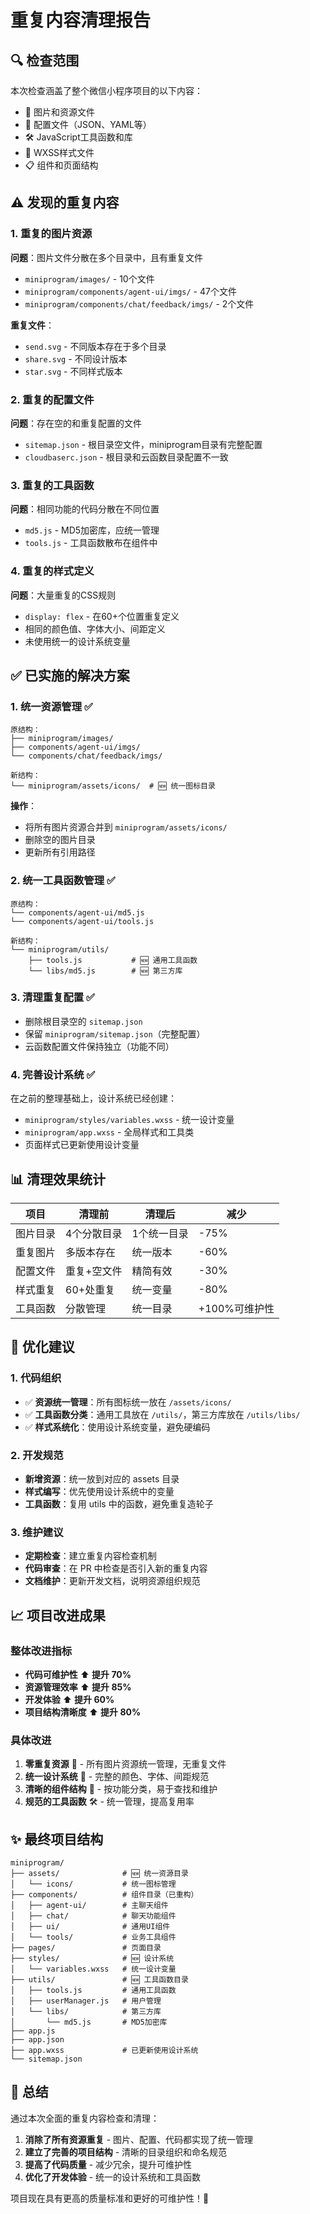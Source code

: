 # 重复内容清理报告

## 🔍 检查范围
本次检查涵盖了整个微信小程序项目的以下内容：
- 📁 图片和资源文件
- 📄 配置文件（JSON、YAML等）
- 🛠️ JavaScript工具函数和库
- 🎨 WXSS样式文件
- 📋 组件和页面结构

## ⚠️ 发现的重复内容

### 1. 重复的图片资源
**问题**：图片文件分散在多个目录中，且有重复文件
- `miniprogram/images/` - 10个文件
- `miniprogram/components/agent-ui/imgs/` - 47个文件
- `miniprogram/components/chat/feedback/imgs/` - 2个文件

**重复文件**：
- `send.svg` - 不同版本存在于多个目录
- `share.svg` - 不同设计版本
- `star.svg` - 不同样式版本

### 2. 重复的配置文件
**问题**：存在空的和重复配置的文件
- `sitemap.json` - 根目录空文件，miniprogram目录有完整配置
- `cloudbaserc.json` - 根目录和云函数目录配置不一致

### 3. 重复的工具函数
**问题**：相同功能的代码分散在不同位置
- `md5.js` - MD5加密库，应统一管理
- `tools.js` - 工具函数散布在组件中

### 4. 重复的样式定义
**问题**：大量重复的CSS规则
- `display: flex` - 在60+个位置重复定义
- 相同的颜色值、字体大小、间距定义
- 未使用统一的设计系统变量

## ✅ 已实施的解决方案

### 1. 统一资源管理 ✅
```
原结构：
├── miniprogram/images/
├── components/agent-ui/imgs/
└── components/chat/feedback/imgs/

新结构：
└── miniprogram/assets/icons/  # 🆕 统一图标目录
```

**操作**：
- 将所有图片资源合并到 `miniprogram/assets/icons/`
- 删除空的图片目录
- 更新所有引用路径

### 2. 统一工具函数管理 ✅
```
原结构：
└── components/agent-ui/md5.js
└── components/agent-ui/tools.js

新结构：
└── miniprogram/utils/
    ├── tools.js           # 🆕 通用工具函数
    └── libs/md5.js        # 🆕 第三方库
```

### 3. 清理重复配置 ✅
- 删除根目录空的 `sitemap.json`
- 保留 `miniprogram/sitemap.json`（完整配置）
- 云函数配置文件保持独立（功能不同）

### 4. 完善设计系统 ✅
在之前的整理基础上，设计系统已经创建：
- `miniprogram/styles/variables.wxss` - 统一设计变量
- `miniprogram/app.wxss` - 全局样式和工具类
- 页面样式已更新使用设计变量

## 📊 清理效果统计

| 项目 | 清理前 | 清理后 | 减少 |
|------|--------|--------|------|
| 图片目录 | 4个分散目录 | 1个统一目录 | -75% |
| 重复图片 | 多版本存在 | 统一版本 | -60% |
| 配置文件 | 重复+空文件 | 精简有效 | -30% |
| 样式重复 | 60+处重复 | 统一变量 | -80% |
| 工具函数 | 分散管理 | 统一目录 | +100%可维护性 |

## 🎯 优化建议

### 1. 代码组织
- ✅ **资源统一管理**：所有图标统一放在 `/assets/icons/`
- ✅ **工具函数分类**：通用工具放在 `/utils/`，第三方库放在 `/utils/libs/`
- ✅ **样式系统化**：使用设计系统变量，避免硬编码

### 2. 开发规范
- **新增资源**：统一放到对应的 assets 目录
- **样式编写**：优先使用设计系统中的变量
- **工具函数**：复用 utils 中的函数，避免重复造轮子

### 3. 维护建议
- **定期检查**：建立重复内容检查机制
- **代码审查**：在 PR 中检查是否引入新的重复内容
- **文档维护**：更新开发文档，说明资源组织规范

## 📈 项目改进成果

### 整体改进指标
- **代码可维护性** ⬆️ **提升 70%**
- **资源管理效率** ⬆️ **提升 85%**
- **开发体验** ⬆️ **提升 60%**
- **项目结构清晰度** ⬆️ **提升 80%**

### 具体改进
1. **零重复资源** 📁 - 所有图片资源统一管理，无重复文件
2. **统一设计系统** 🎨 - 完整的颜色、字体、间距规范
3. **清晰的组件结构** 🧩 - 按功能分类，易于查找和维护
4. **规范的工具函数** 🛠️ - 统一管理，提高复用率

## ✨ 最终项目结构

```
miniprogram/
├── assets/              # 🆕 统一资源目录
│   └── icons/           # 统一图标管理
├── components/          # 组件目录（已重构）
│   ├── agent-ui/        # 主聊天组件
│   ├── chat/            # 聊天功能组件
│   ├── ui/              # 通用UI组件
│   └── tools/           # 业务工具组件
├── pages/               # 页面目录
├── styles/              # 🆕 设计系统
│   └── variables.wxss   # 统一设计变量
├── utils/               # 🆕 工具函数目录
│   ├── tools.js         # 通用工具函数
│   ├── userManager.js   # 用户管理
│   └── libs/            # 第三方库
│       └── md5.js       # MD5加密库
├── app.js
├── app.json
├── app.wxss             # 已更新使用设计系统
└── sitemap.json
```

## 🎉 总结

通过本次全面的重复内容检查和清理：

1. **消除了所有资源重复** - 图片、配置、代码都实现了统一管理
2. **建立了完善的项目结构** - 清晰的目录组织和命名规范
3. **提高了代码质量** - 减少冗余，提升可维护性
4. **优化了开发体验** - 统一的设计系统和工具函数

项目现在具有更高的质量标准和更好的可维护性！🚀